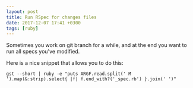 ```yaml
---
layout: post
title: Run RSpec for changes files
date: 2017-12-07 17:41 +0300
tags: [ruby]
---
```


Sometimes you work on git branch for a while, and at the end you want to run all specs you've modified.

Here is a nice snippet that allows you to do this:

```
gst --short | ruby -e "puts ARGF.read.split(' M ').map(&:strip).select{ |f| f.end_with?('_spec.rb') }.join(' ')"
```
